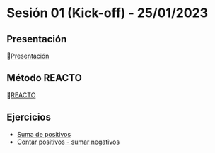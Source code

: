 # Sesión 01 (Kick-off) - 25/01/2023

## Presentación

🔗[Presentación](https://docs.google.com/presentation/d/e/2PACX-1vSUhadpp6IOYbLrIGczSmRZdrvGipSHO1iH21Ibqkq1YB4DnBxubSy0LQzwXUe0ICE2DO5PetwL7b_u/pub?start=false&loop=false&delayms=5000)

## Método REACTO

🔗[REACTO](https://www.youtube.com/watch?v=AoD3hLFxI5I)

## Ejercicios

- [Suma de positivos](https://www.codewars.com/kata/5715eaedb436cf5606000381)
- [Contar positivos - sumar negativos](https://www.codewars.com/kata/576bb71bbbcf0951d5000044)
